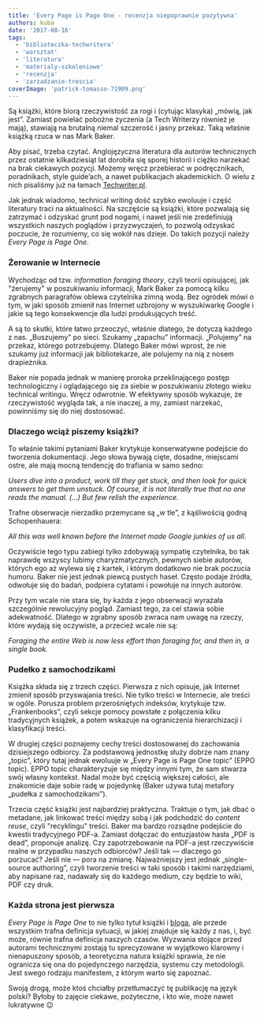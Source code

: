 ```yaml
---
title: 'Every Page is Page One - recenzja niepoprawnie pozytywna'
authors: kuba
date: '2017-08-16'
tags:
  - 'biblioteczka-techwritera'
  - 'warsztat'
  - 'literatura'
  - 'materialy-szkoleniowe'
  - 'recenzja'
  - 'zarzadzanie-trescia'
coverImage: 'patrick-tomasso-71909.png'
---
```


Są książki, które biorą rzeczywistość za rogi i (cytując klasyka) „mówią, jak
jest”. Zamiast powielać pobożne życzenia (a Tech Writerzy również je mają),
stawiają na brutalną niemal szczerość i jasny przekaz. Taką właśnie książką
rzuca w nas Mark Baker.

<!--truncate-->

Aby pisać, trzeba czytać. Anglojęzyczna literatura dla autorów technicznych
przez ostatnie kilkadziesiąt lat dorobiła się sporej historii i ciężko narzekać
na brak ciekawych pozycji. Możemy wręcz przebierać w podręcznikach, poradnikach,
style guide’ach, a nawet publikacjach akademickich. O wielu z nich pisaliśmy już
na łamach [Techwriter.pl](http://techwriter.pl/tag/literatura/).

Jak jednak wiadomo, technical writing dość szybko ewoluuje i część literatury
traci na aktualności. Na szczęście są książki, które pozwalają się zatrzymać i
odzyskać grunt pod nogami, i nawet jeśli nie zredefiniują wszystkich naszych
poglądów i przyzwyczajeń, to pozwolą odzyskać poczucie, że rozumiemy, co się
wokół nas dzieje. Do takich pozycji należy _Every Page is Page One_.

### Żerowanie w Internecie

Wychodząc od tzw. _information foraging theory_, czyli teorii opisującej, jak
"żerujemy" w poszukiwaniu informacji, Mark Baker za pomocą kilku zgrabnych
paragrafów oblewa czytelnika zimną wodą. Bez ogródek mówi o tym, w jaki sposób
zmienił nas Internet uzbrojony w wyszukiwarkę Google i jakie są tego
konsekwencje dla ludzi produkujących treść.

A są to skutki, które łatwo przeoczyć, właśnie dlatego, że dotyczą każdego z
nas. „Buszujemy” po sieci. Szukamy „zapachu” informacji. „Polujemy” na przekaz,
którego potrzebujemy. Dlatego Baker mówi wprost, że nie szukamy już informacji
jak bibliotekarze, ale polujemy na nią z nosem drapieżnika.

Baker nie popada jednak w manierę proroka przeklinającego postęp technologiczny
i oglądającego się za siebie w poszukiwaniu złotego wieku technical writingu.
Wręcz odwrotnie. W efektywny sposób wykazuje, że rzeczywistość wygląda tak, a
nie inaczej, a my, zamiast narzekać, powinniśmy się do niej dostosować.

### Dlaczego wciąż piszemy książki?

To właśnie takimi pytaniami Baker krytykuje konserwatywne podejście do tworzenia
dokumentacji. Jego słowa bywają cięte, dosadne, miejscami ostre, ale mają mocną
tendencję do trafiania w samo sedno:

_Users dive into a product, work till they get stuck, and then look for quick
answers to get them unstuck. Of course, it is not literally true that no one
reads the manual. (…) But few relish the experience._

Trafne obserwacje nierzadko przemycane są „w tle”, z kąśliwością godną
Schopenhauera:

_All this was well known before the Internet made Google junkies of us all._

Oczywiście tego typu zabiegi tylko zdobywają sympatię czytelnika, bo tak
naprawdę wszyscy lubimy charyzmatycznych, pewnych siebie autorów, których ego aż
wylewa się z kartek, i którym dodatkowo nie brak poczucia humoru. Baker nie jest
jednak piewcą pustych haseł. Często podaje źródła, odwołuje się do badań,
podpiera cytatami i powołuje na innych autorów.

Przy tym wcale nie stara się, by każda z jego obserwacji wyrażała szczególnie
rewolucyjny pogląd. Zamiast tego, za cel stawia sobie adekwatność. Dlatego w
zgrabny sposób zwraca nam uwagę na rzeczy, które wydają się oczywiste, a
przecież wcale nie są:

_Foraging the entire Web is now less effort than foraging for, and then in, a
single book._

### Pudełko z samochodzikami

Książka składa się z trzech części. Pierwsza z nich opisuje, jak Internet
zmienił sposób przyswajania treści. Nie tylko treści w Internecie, ale treści w
ogóle. Porusza problem przerośniętych indeksów, krytykuje tzw. „Frankenbooks”,
czyli sekcje pomocy powstałe z połączenia kilku tradycyjnych książek, a potem
wskazuje na ograniczenia hierarchizacji i klasyfikacji treści.

W drugiej części poznajemy cechy treści dostosowanej do zachowania dzisiejszego
odbiorcy. Za podstawową jednostkę służy dobrze nam znany „topic”, który tutaj
jednak ewoluuje w „Every Page is Page One topic” (EPPO topic). EPPO topic
charakteryzuje się między innymi tym, że sam stwarza swój własny kontekst. Nadal
może być częścią większej całości, ale znakomicie daje sobie radę w pojedynkę
(Baker używa tutaj metafory „pudełka z samochodzikami”).

Trzecia część książki jest najbardziej praktyczna. Traktuje o tym, jak dbać o
metadane, jak linkować treści między sobą i jak podchodzić do _content reuse_,
czyli "recyklingu" treści. Baker ma bardzo rozsądne podejście do kwestii
tradycyjnego PDF-a. Zamiast dołączać do entuzjastów hasła „PDF is dead”,
proponuje analizę. Czy zapotrzebowanie na PDF-a jest rzeczywiście realne w
przypadku naszych odbiorców? Jeśli tak — dlaczego go porzucać? Jeśli nie — pora
na zmianę. Najważniejszy jest jednak „single-source authoring”, czyli tworzenie
treści w taki sposób i takimi narzędziami, aby napisane raz, nadawały się do
każdego medium, czy będzie to wiki, PDF czy druk.

### Każda strona jest pierwsza

_Every Page is Page One_ to nie tylko tytuł książki i
[bloga](http://everypageispageone.com), ale przede wszystkim trafna definicja
sytuacji, w jakiej znajduje się każdy z nas, i, być może, równie trafna
definicja naszych czasów. Wyzwania stojące przed autorami technicznymi zostają
tu sprecyzowane w wyjątkowo klarowny i nienapuszony sposób, a teoretyczna natura
książki sprawia, że nie ogranicza się ona do pojedynczego narzędzia, systemu czy
metodologii. Jest swego rodzaju manifestem, z którym warto się zapoznać.

Swoją drogą, może ktoś chciałby przetłumaczyć tę publikację na język polski?
Byłoby to zajęcie ciekawe, pożyteczne, i kto wie, może nawet lukratywne 😉
